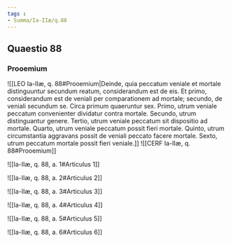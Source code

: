 ```yaml
---
tags : 
- Summa/Ia-IIæ/q.88
---
```


## Quaestio 88

### Prooemium

![[LEO Ia-IIæ, q. 88#Prooemium|Deinde, quia peccatum veniale et mortale distinguuntur secundum reatum, considerandum est de eis. Et primo, considerandum est de veniali per comparationem ad mortale; secundo, de veniali secundum se. Circa primum quaeruntur sex. Primo, utrum veniale peccatum convenienter dividatur contra mortale. Secundo, utrum distinguantur genere. Tertio, utrum veniale peccatum sit dispositio ad mortale. Quarto, utrum veniale peccatum possit fieri mortale. Quinto, utrum circumstantia aggravans possit de veniali peccato facere mortale. Sexto, utrum peccatum mortale possit fieri veniale.]]
![[CERF Ia-IIæ, q. 88#Prooemium]]

![[Ia-IIæ, q. 88, a. 1#Articulus 1]]

![[Ia-IIæ, q. 88, a. 2#Articulus 2]]

![[Ia-IIæ, q. 88, a. 3#Articulus 3]]

![[Ia-IIæ, q. 88, a. 4#Articulus 4]]

![[Ia-IIæ, q. 88, a. 5#Articulus 5]]

![[Ia-IIæ, q. 88, a. 6#Articulus 6]]


